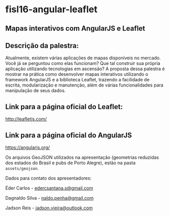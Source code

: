 # fisl16-angular-leaflet
## Mapas interativos com AngularJS e Leaflet

## Descrição da palestra:
Atualmente, existem várias aplicações de mapas disponíveis no mercado. Você já se perguntou como elas funcionam? Que tal construir sua própria aplicação utilizando
tecnologias em ascensão? A proposta dessa palestra é mostrar na prática como desenvolver mapas interativos utilizando o framework AngularJS e a biblioteca Leaflet, trazendo a facilidade de escrita, modularização e manutenção, além de várias funcionalidades para manipulação de seus dados.

## Link para a página oficial do Leaflet:
http://leafletjs.com/

## Link para a página oficial do AngularJS
https://angularjs.org/

Os arquivos GeoJSON utilizados na apresentação (geometrias reduzidas dos
estados do Brasil e pubs de Porto Alegre), estão na pasta ```assets/geojson```.


Dados para contato dos apresentadores:

Éder Carlos - edercsantana.s@gmail.com

Dagnaldo Silva - naldo.penha@gmail.com

Jadson Reis - jadson.vieira@outlook.com
